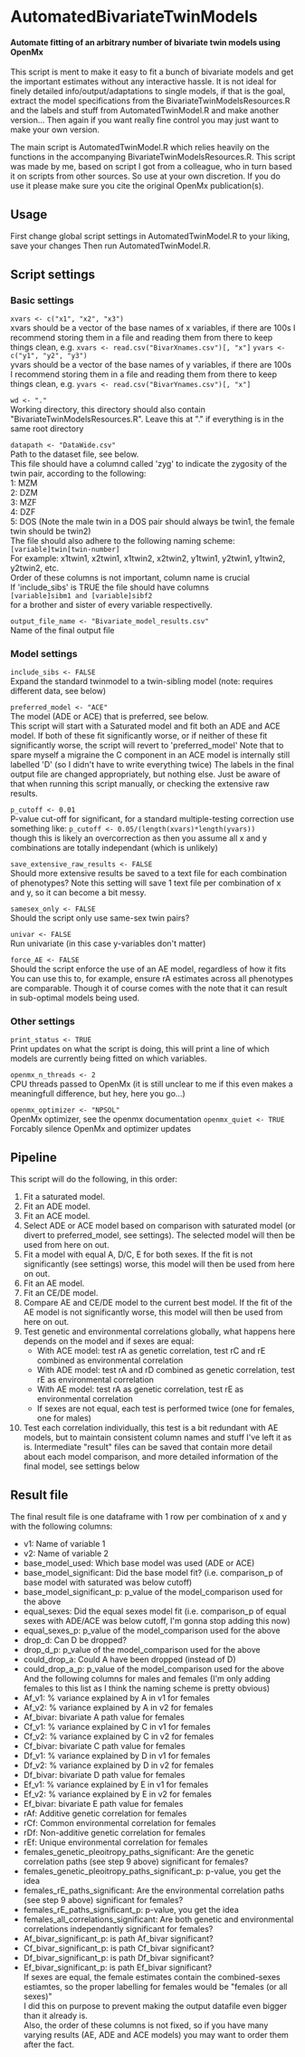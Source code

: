# AutomatedBivariateTwinModels
#### Automate fitting of an arbitrary number of bivariate twin models using OpenMx  
This script is ment to make it easy to fit a bunch of bivariate models and get the important estimates without any interactive hassle. It is not ideal for finely detailed info/output/adaptations to single models, if that is the goal, extract the model specifications from the BivariateTwinModelsResources.R and the labels and stuff from AutomatedTwinModel.R and make another version... Then again if you want really fine control you may just want to make your own version.

The main script is AutomatedTwinModel.R which relies heavily on the functions in the accompanying BivariateTwinModelsResources.R. This script was made by me, based on script I got from a colleague, who in turn based it on scripts from other sources. So use at your own discretion. If you do use it please make sure you cite the original OpenMx publication(s).

## Usage
First change global script settings in AutomatedTwinModel.R to your liking, save your changes Then run AutomatedTwinModel.R.

## Script settings
### Basic settings
```xvars <- c("x1", "x2", "x3")```  
xvars should be a vector of the base names of x variables, if there are 100s I recommend storing them in a file and reading them from there to keep things clean, e.g. `xvars <- read.csv("BivarXnames.csv")[, "x"]`
```yvars <- c("y1", "y2", "y3")```  
yvars should be a vector of the base names of y variables, if there are 100s I recommend storing them in a file and reading them from there to keep things clean, e.g. `yvars <- read.csv("BivarYnames.csv")[, "x"]`

```wd <- "."```  
Working directory, this directory should also contain "BivariateTwinModelsResources.R". Leave this at "." if everything is in the same root directory

```datapath <- "DataWide.csv"```   
Path to the dataset file, see below.  
This file should have a columnd called 'zyg' to indicate the zygosity of the twin pair, according to the following:  
  1: MZM  
  2: DZM  
  3: MZF  
  4: DZF  
  5: DOS (Note the male twin in a DOS pair should always be twin1, the female twin should be twin2)  
The file should also adhere to the following naming scheme:  
```[variable]twin[twin-number]```  
For example:  x1twin1, x2twin1, x1twin2, x2twin2, y1twin1, y2twin1, y1twin2, y2twin2, etc.    
Order of these columns is not important, column name is crucial  
If 'include_sibs' is TRUE the file should have columns  
```[variable]sibm1 and [variable]sibf2```  
for a brother and sister of every variable respectivelly.

```output_file_name <- "Bivariate_model_results.csv"```  
Name of the final output file

### Model settings

```include_sibs <- FALSE```  
Expand the standard twinmodel to a twin-sibling model (note: requires different data, see below)

```preferred_model <- "ACE"```   
The model (ADE or ACE) that is preferred, see below.  
This script will start with a Saturated model and fit both an ADE and ACE model.
If both of these fit significantly worse, or if neither of these fit significantly worse, the script will revert to 'preferred_model'
Note that to spare myself a migraine the C component in an ACE model is internally still labelled 'D' (so I didn't have to write everything twice)
The labels in the final output file are changed appropriately, but nothing else. Just be aware of that when running this script manually, or checking the extensive raw results.

```p_cutoff <- 0.01```   
P-value cut-off for significant, for a standard multiple-testing correction use something like:
```p_cutoff <- 0.05/(length(xvars)*length(yvars))```  
though this is likely an overcorrection as then you assume all x and y combinations are totally independant (which is unlikely)

```save_extensive_raw_results <- FALSE```   
Should more extensive results be saved to a text file for each combination of phenotypes?
Note this setting will save 1 text file per combination of x and y, so it can become a bit messy.

```samesex_only <- FALSE```    
Should the script only use same-sex twin pairs?

```univar <- FALSE```    
Run univariate (in this case y-variables don't matter)

```force_AE <- FALSE```  
Should the script enforce the use of an AE model, regardless of how it fits
You can use this to, for example, ensure rA estimates across all phenotypes are comparable.
Though it of course comes with the note that it can result in sub-optimal models being used.

### Other settings

```print_status <- TRUE```    
Print updates on what the script is doing, this will print a line of which models are currently being fitted on which variables. 

```openmx_n_threads <- 2```   
CPU threads passed to OpenMx (it is still unclear to me if this even makes a meaningfull difference, but hey, here you go...)

```openmx_optimizer <- "NPSOL"```  
OpenMx optimizer, see the openmx documentation
```openmx_quiet <- TRUE```    
Forcably silence OpenMx and optimizer updates


## Pipeline
This script will do the following, in this order:
  1. Fit a saturated model.
  2. Fit an ADE model.
  3. Fit an ACE model.
  4. Select ADE or ACE model based on comparison with saturated model (or divert to preferred_model, see settings).      The selected model will then be used from here on out.
  5. Fit a model with equal A, D/C, E for both sexes. If the fit is not significantly (see settings) worse, this model will then be used from here on out.
  6. Fit an AE model.
  7. Fit an CE/DE model.
  8. Compare AE and CE/DE model to the current best model. If the fit of the AE model is not significantly worse, this model will then be used from here on out.
  9. Test genetic and environmental correlations globally, what happens here depends on the model and if sexes are equal:
      - With ACE model: test rA as genetic correlation, test rC and rE combined as environmental correlation
      -  With ADE model: test rA and rD combined as genetic correlation, test rE as environmental correlation
      - With AE model: test rA as genetic correlation, test rE as environmental correlation
      - If sexes are not equal, each test is performed twice (one for females, one for males)
 10. Test each correlation individually, this test is a bit redundant with AE models, but to maintain consistent column names and stuff I've left it as is.
 Intermediate "result" files can be saved that contain more detail about each model comparison, and more detailed information of the final model, see settings below

## Result file
The final result file is one dataframe with 1 row per combination of x and y with the following columns:
   - v1: Name of variable 1
   - v2: Name of variable 2
   - base_model_used: Which base model was used (ADE or ACE)
   - base_model_significant: Did the base model fit? (i.e. comparison_p of base model with saturated was below cutoff)
   - base_model_significant_p: p_value of the model_comparison used for the above
   - equal_sexes: Did the equal sexes model fit (i.e. comparison_p of equal sexes with ADE/ACE was below cutoff, I'm gonna stop adding this now)
   - equal_sexes_p: p_value of the model_comparison used for the above
   - drop_d: Can D be dropped?
   - drop_d_p: p_value of the model_comparison used for the above
   - could_drop_a: Could A have been dropped (instead of D)
   - could_drop_a_p: p_value of the model_comparison used for the above
  And the following columns for males and females (I'm only adding females to this list as I think the naming scheme is pretty obvious)
   - Af_v1: % variance explained by A in v1 for females
   - Af_v2: % variance explained by A in v2 for females
   - Af_bivar: bivariate A path value for females
   - Cf_v1: % variance explained by C in v1 for females
   - Cf_v2: % variance explained by C in v2 for females
   - Cf_bivar: bivariate C path value for females
   - Df_v1: % variance explained by D in v1 for females
   - Df_v2: % variance explained by D in v2 for females
   - Df_bivar: bivariate D path value for females
   - Ef_v1: % variance explained by E in v1 for females
   - Ef_v2: % variance explained by E in v2 for females
   - Ef_bivar: bivariate E path value for females
   - rAf: Additive genetic correlation for females
   - rCf: Common environmental correlation for females
   - rDf: Non-additive genetic correlation for females
   - rEf: Unique environmental correlation for females
   - females_genetic_pleoitropy_paths_significant: Are the genetic correlation paths (see step 9 above) significant for females?
   - females_genetic_pleoitropy_paths_significant_p: p-value, you get the idea
   - females_rE_paths_significant: Are the environmental correlation paths (see step 9 above) significant for females?
   - females_rE_paths_significant_p: p-value, you get the idea
   - females_all_correlations_significant: Are both genetic and environmental correlations independantly significant for females?
   - Af_bivar_significant_p: is path Af_bivar significant?
   - Cf_bivar_significant_p: is path Cf_bivar significant?
   - Df_bivar_significant_p: is path Df_bivar significant?
   - Ef_bivar_significant_p: is path Ef_bivar significant?  
 If sexes are equal, the female estimates contain the combined-sexes estiamtes, so the proper labelling for females would be "females (or all sexes)"  
 I did this on purpose to prevent making the output datafile even bigger than it already is.  
 Also, the order of these columns is not fixed, so if you have many varying results (AE, ADE and ACE models) you may want to order them after the fact.
